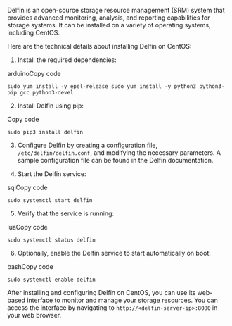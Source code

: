 ﻿Delfin is an open-source storage resource management (SRM) system that provides advanced monitoring, analysis, and reporting capabilities for storage systems. It can be installed on a variety of operating systems, including CentOS.

Here are the technical details about installing Delfin on CentOS:

1.  Install the required dependencies:

arduinoCopy code

`sudo yum install -y epel-release
sudo yum install -y python3 python3-pip gcc python3-devel` 

2.  Install Delfin using pip:

Copy code

`sudo pip3 install delfin` 

3.  Configure Delfin by creating a configuration file, `/etc/delfin/delfin.conf`, and modifying the necessary parameters. A sample configuration file can be found in the Delfin documentation.
    
4.  Start the Delfin service:
    

sqlCopy code

`sudo systemctl start delfin` 

5.  Verify that the service is running:

luaCopy code

`sudo systemctl status delfin` 

6.  Optionally, enable the Delfin service to start automatically on boot:

bashCopy code

`sudo systemctl enable delfin` 

After installing and configuring Delfin on CentOS, you can use its web-based interface to monitor and manage your storage resources. You can access the interface by navigating to `http://<delfin-server-ip>:8080` in your web browser.
